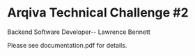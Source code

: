 # Arqiva Technical Challenge #2

Backend Software Developer-- Lawrence Bennett

Please see documentation.pdf for details.
